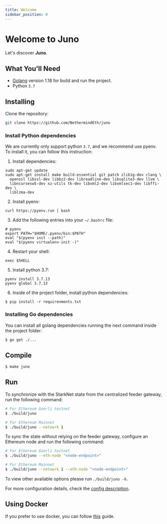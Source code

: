 ```yaml
---
title: Welcome
sidebar_position: 0
---
```


# Welcome to Juno

Let's discover **Juno**.

## What You'll Need

- [Golang](https://go.dev/doc/install) version 1.18 for build and run the project.
- Python `3.7`

## Installing

Clone the repository:

```bash
git clone https://github.com/NethermindEth/juno
```

### Install Python dependencies

We are currently only support python `3.7`, and we recommend use pyenv. To install it, you can follow this instruction:

1. Install dependencies:

```shell
sudo apt-get update 
sudo apt-get install make build-essential git patch zlib1g-dev clang \
  openssl libssl-dev libbz2-dev libreadline-dev libsqlite3-dev llvm \
  libncursesw5-dev xz-utils tk-dev libxml2-dev libxmlsec1-dev libffi-dev \
  liblzma-dev
```

2. Install pyenv:

```shell
curl https://pyenv.run | bash
```

3. Add the following entries into your `~/.bashrc` file:

```shell
# pyenv
export PATH="$HOME/.pyenv/bin:$PATH"
eval "$(pyenv init --path)"
eval "$(pyenv virtualenv-init -)"
```

4. Restart your shell:

```shell
exec $SHELL
```

5. Install python 3.7:

```shell
pyenv install 3.7.13
pyenv global 3.7.13
```

6. Inside of the project folder, install python dependencies:

```shell
$ pip install -r requirenments.txt
```

### Installing Go dependencies

You can install all golang dependencies running the next command inside the project folder:

```bash
$ go get ./...
```

## Compile

```bash
$ make juno
```

## Run

To synchronize with the StarkNet state from the centralized feeder gateway, run the following
command:

```bash
# For Ethereum Goerli testnet
$ ./build/juno

# For Ethereum Mainnet
$ ./build/juno --netowrk 1
```

To sync the state without relying on the feeder gateway, configure an Ethereum node and run the following command:

```bash
# For Ethereum Goerli testnet
$ ./build/juno --eth-node "<node-endpoint>"

# For Ethereum Mainnet
$ ./build/juno --netowrk 1 --eth-node "<node-endpoint>"
```

To view other available options please run `./build/juno -h`.

For more configuration details, check the [config description](/docs/running/config).

## Using Docker

If you prefer to use docker, you can follow [this](/docs/running/docker) guide.
